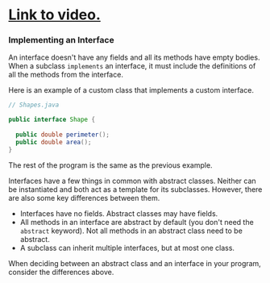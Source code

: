 # [Link to video.](TODO)


### Implementing an Interface

An interface doesn't have any fields and all its methods have empty bodies. When a subclass `implements` an interface, it must include the definitions of all the methods from the interface.

Here is an example of a custom class that implements a custom interface. 


```java
// Shapes.java

public interface Shape {    
  
  public double perimeter(); 
  public double area();
}
```

The rest of the program is the same as the previous example.

Interfaces have a few things in common with abstract classes. Neither can be instantiated and both act as a template for its subclasses. However, there are also some key differences between them. 

* Interfaces have no fields. Abstract classes may have fields.
* All methods in an interface are abstract by default (you don't need the `abstract` keyword). Not all methods in an abstract class need to be abstract.
* A subclass can inherit multiple interfaces, but at most one class.

When deciding between an abstract class and an interface in your program, consider the differences above.
